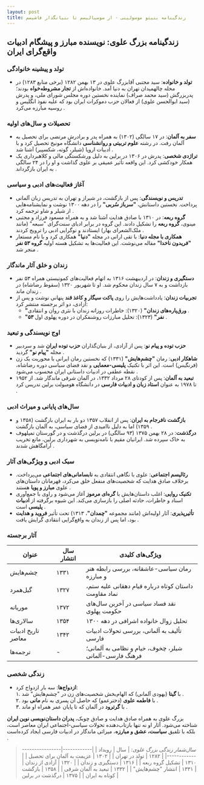 ```yaml
---
layout: post
title: زندگینامه بنیتو موسولینی - از سوسیالیسم تا بنیانگذار فاشیسم
---
```


## زندگینامه بزرگ علوی: نویسنده مبارز و پیشگام ادبیات واقع‌گرای ایران

### تولد و پیشینه خانوادگی
- **تولد و خانواده**: سید مجتبی آقابزرگ علوی در ۱۳ بهمن ۱۲۸۲ (برخی منابع ۱۲۸۳) در محله چالهمیدان تهران به دنیا آمد. خانواده‌اش از **تجار مشروطه‌خواه** بودند؛ پدربزرگش (سید محمد صراف) نماینده نخستین دوره مجلس شورای ملی، و پدرش (سید ابوالحسن علوی) از فعالان حزب دموکرات ایران بود که علیه نفوذ انگلیس و روسیه مبارزه می‌کرد .

### تحصیلات و سال‌های اولیه
- **سفر به آلمان**: در ۱۷ سالگی (۱۳۰۲) به همراه پدر و برادرش مرتضی برای تحصیل به آلمان رفت. در رشته **علوم تربیتی و روانشناسی** دانشگاه مونیخ تحصیل کرد و با ادبیات اروپا (شیلر، گوته، شکسپیر) آشنا شد .
- **تراژدی شخصی**: پدرش در ۱۳۰۶ در برلین به دلیل ورشکستگی مالی و کلاهبرداری یک همکار خودکشی کرد. این واقعه تأثیر عمیقی بر علوی گذاشت و او را در ۲۴ سالگی به ایران بازگرداند .

### آغاز فعالیت‌های ادبی و سیاسی
- **تدریس و نویسندگی**: پس از بازگشت، در شیراز و تهران به تدریس زبان آلمانی پرداخت. نخستین داستانش، **"سرباز سُربی"** را در دهه ۱۳۰۰ نوشت و نمایشنامه‌هایی از شیلر و شاو ترجمه کرد .
- **گروه ربعه**: در ۱۳۱۰ با صادق هدایت آشنا شد و به همراه مسعود فرزاد و مجتبی مینوی، **گروه ربعه** را تشکیل دادند. این گروه در برابر ادبای سنت‌گرای "سبعه" (مانند ملک‌الشعرای بهار) ایستادند و نوگرایی ادبی را ترویج کردند .
- **همکاری با مجله دنیا**: با تقی ارانی در مجله **"دنیا"** همکاری کرد و با نام مستعار **"فریدون ناخدا"** مقاله می‌نوشت. این فعالیت‌ها به تشکیل هسته اولیه **گروه ۵۳ نفر** منجر شد .

### زندان و خلق آثار ماندگار
- **دستگیری و زندان**: در اردیبهشت ۱۳۱۶ به اتهام فعالیت‌های کمونیستی همراه ۵۳ نفر بازداشت و به ۷ سال زندان محکوم شد. او تا شهریور ۱۳۲۰ (سقوط رضاشاه) در زندان ماند .
- **تجربیات زندان**: یادداشت‌هایش را روی **پاکت سیگار و کاغذ قند** پنهانی نوشت و پس از آزادی، دو اثر برجسته منتشر کرد:  
  - **"ورق‌پاره‌های زندان"** (۱۳۲۰): خاطرات روزانه زندان با نثری روان و انتقادی .  
  - **"۵۳ نفر"** (۱۳۲۳): تحلیل مبارزات روشنفکران در دوره پهلوی اول .

### اوج نویسندگی و تبعید
- **حزب توده و پیام نو**: پس از آزادی، از بنیان‌گذاران **حزب توده ایران** شد و سردبیر مجله **"پیام نو"** گردید .
- **شاهکار ادبی**: رمان **"چشم‌هایش"** (۱۳۳۱) که نخستین رمان ایرانی با محوریت یک زن (فرنگیس) است. این اثر با تکنیک **پلیسی-معمایی** و نقد فضای سیاسی دوره رضاشاه، نقطه عطفی در ادبیات داستانی ایران محسوب می‌شود .
- **تبعید به آلمان**: پس از کودتای ۲۸ مرداد ۱۳۳۲، در آلمان شرقی ماندگار شد. از ۱۹۵۲ تا ۱۹۷۸ به عنوان **استاد زبان و ادبیات فارسی** در دانشگاه هومبولت برلین تدریس کرد .

### سال‌های پایانی و میراث ادبی
- **بازگشت نافرجام به ایران**: پس از انقلاب ۱۳۵۷ دو بار به ایران بازگشت (۱۳۵۸ و ۱۳۵۹) اما به دلیل ناامیدی از فضای سیاسی، به آلمان بازگشت .
- **درگذشت**: در ۲۸ بهمن ۱۳۷۵ (۹۳ سالگی) در برلین درگذشت و در گورستان تمپلهوف به خاک سپرده شد. ایرانیان مقیم با نامه‌نویسی به شهرداری برلین، مانع تخریب آرامگاهش شدند .

### سبک ادبی و ویژگی‌های آثار
- **رئالیسم اجتماعی**: علوی با نگاهی انتقادی به **نابسامانی‌های اجتماعی** می‌پرداخت. برخلاف صادق هدایت که شخصیت‌های منفعل خلق می‌کرد، قهرمانان داستان‌های علوی **مبارز و پویا** هستند .
- **تکنیک روایی**: اغلب داستان‌هایش با **گره‌ای مرموز** آغاز می‌شود و راوی با جمع‌آوری اسناد و خاطرات، حادثه اصلی را بازسازی می‌کند. این شیوه برگرفته از **ادبیات پلیسی** است .
- **تأثیرپذیری**: آثار اولیه‌اش (مانند مجموعه **"چمدان"**، ۱۳۱۳) تحت تأثیر **فروید و هدایت** بود، اما پس از زندان به واقع‌گرایی انتقادی گرایش یافت .

### آثار برجسته
| عنوان              | سال انتشار | ویژگی‌های کلیدی                                                  |
|--------------------|------------|------------------------------------------------------------------|
| چشم‌هایش          | ۱۳۳۱       | رمان سیاسی-عاشقانه، بررسی رابطه هنر و مبارزه                   |
| گیل‌همرد           | ۱۳۲۷       | داستان کوتاه درباره قیام دهقانی علیه ستم، نماد مقاومت          |
| موریانه           | ۱۳۷۲       | نقد فساد سیاسی در آخرین سال‌های حکومت پهلوی                    |
| سالاری‌ها          | ۱۳۵۴       | تحلیل زوال خانواده اشرافی در دهه ۱۳۰۰                          |
| تاریخ ادبیات معاصر | ۱۳۴۲       | تألیف به آلمانی، بررسی تحولات ادبیات فارسی                     |
| ترجمه‌ها           | -          | شیلر، چخوف، خیام و نظامی به آلمانی؛ فرهنگ فارسی-آلمانی  |

### زندگی شخصی
- **ازدواج‌ها**: سه بار ازدواج کرد:  
  ۱. با **گیتا** (یهودی آلمانی) که الهام‌بخش شخصیت‌های زن در "چشم‌هایش" شد .  
  ۲. با **فاطمه علوی** (دخترعمو) که حاصل آن پسری به نام **مانی** بود .  
  ۳. با **گرترود** در آلمان که تا پایان عمر همراه او ماند .

بزرگ علوی به همراه صادق هدایت و صادق چوبک، **پدران داستان‌نویسی نوین ایران** شناخته می‌شود. آثار او نه تنها بازتاب‌دهنده تحولات سیاسی-اجتماعی ایران معاصر است، بلکه با تلفیق **سیاست، عشق و مبارزه**، میراثی ماندگار در ادبیات فارسی ایجاد کرده‌است .

> *سال‌شمار زندگی بزرگ علوی:*
> | سال        | رویداد                     |
> |------------|----------------------------|
> | ۱۲۸۲       | تولد در تهران              |
> | ۱۳۰۲       | عزیمت به آلمان برای تحصیل |
> | ۱۳۱۰       | تشکیل گروه ربعه           |
> | ۱۳۱۶       | دستگیری و زندان           |
> | ۱۳۲۰       | آزادی از زندان            |
> | ۱۳۳۱       | انتشار "چشم‌هایش"         |
> | ۱۳۳۲       | تبعید به آلمان شرقی       |
> | ۱۳۵۸       | بازگشت کوتاه به ایران     |
> | ۱۳۷۵       | درگذشت در برلین            |
